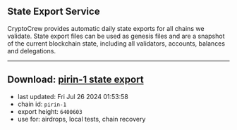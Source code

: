 ## State Export Service
CryptoCrew provides automatic daily state exports for all chains we validate. State export files can be used as genesis files and are a snapshot of the current blockchain state, including all validators, accounts, balances and delegations.

---
**Download: [pirin-1 state export](https://dl-eu2.ccvalidators.com/SERVICE/nolus/pirin-1_export_6400603.json)**
---

- last updated: Fri Jul 26 2024 01:53:58
- chain id: `pirin-1`
- export height: `6400603`
- use for: airdrops, local tests, chain recovery
